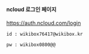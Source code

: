 #### ncloud 로그인 페이지

https://auth.ncloud.com/login

```
id : wikibox76417@wikibox.kr

pw : wikibox0800@@
```

